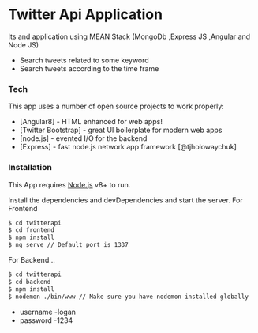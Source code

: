 # Twitter Api Application



Its and application using MEAN Stack (MongoDb ,Express JS ,Angular and Node JS)

  - Search tweets related to some keyword
  - Search tweets according to the time frame
 





### Tech

This app uses a number of open source projects to work properly:

* [Angular8] - HTML enhanced for web apps!
* [Twitter Bootstrap] - great UI boilerplate for modern web apps
* [node.js] - evented I/O for the backend
* [Express] - fast node.js network app framework [@tjholowaychuk]


### Installation

This App requires [Node.js](https://nodejs.org/) v8+ to run.

Install the dependencies and devDependencies and start the server.
For Frontend 
```sh
$ cd twitterapi
$ cd frontend
$ npm install 
$ ng serve // Default port is 1337
```

For Backend...

```sh
$ cd twitterapi
$ cd backend
$ npm install 
$ nodemon ./bin/www // Make sure you have nodemon installed globally
```

* username -logan
* password -1234



